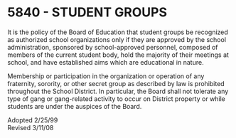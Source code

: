 5840 - STUDENT GROUPS
=====================

It is the policy of the Board of Education that student groups be
recognized as authorized school organizations only if they are approved
by the school administration, sponsored by school-approved personnel,
composed of members of the current student body, hold the majority of
their meetings at school, and have established aims which are
educational in nature.

Membership or participation in the organization or operation of any
fraternity, sorority, or other secret group as described by law is
prohibited throughout the School District. In particular, the Board
shall not tolerate any type of gang or gang-related activity to occur on
District property or while students are under the auspices of the Board.

Adopted 2/25/99\
 Revised 3/11/08
